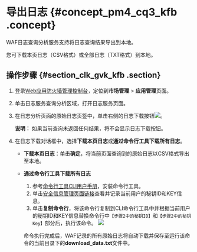 # 导出日志 {#concept_pm4_cq3_kfb .concept}

WAF日志查询分析服务支持将日志查询结果导出到本地。

您可下载本页日志（CSV格式）或全部日志（TXT格式）到本地。

## 操作步骤 {#section_clk_gvk_kfb .section}

1.  登录[Web应用防火墙管理控制台](https://yundun.console.aliyun.com/?p=waf)，定位到**市场管理** \> **应用管理**页面。
2.  单击日志服务查询分析区域，打开日志服务页面。
3.  在日志分析页面的原始日志页签中，单击右侧的日志下载按钮![](http://static-aliyun-doc.oss-cn-hangzhou.aliyuncs.com/assets/img/41483/154269662921448_zh-CN.png)。

    **说明：** 如果当前查询未返回任何结果，将不会显示日志下载按钮。

4.  在日志下载对话框中，选择**下载本页日志**或**通过命令行工具下载所有日志**。
    -   **下载本页日志**：单击**确定**，将当前页面查询到的原始日志以CSV格式导出至本地。
    -   **通过命令行工具下载所有日志**

        1.  参考[命令行工具CLI用户手册](https://aliyun-log-cli.readthedocs.io/en/latest/README_CN.html#安装)，安装命令行工具。
        2.  单击[安全信息管理页面链接](https://usercenter.console.aliyun.com/#/manage/ak)查看并记录当前用户的秘钥ID和KEY信息。
        3.  单击**复制命令行**，将该命令行复制到CLI命令行工具中并根据当前用户的秘钥ID和KEY信息替换命令行中`【步骤2中的秘钥ID】`和`【步骤2中的秘钥Key】`部分后，执行该命令。
        ![](http://static-aliyun-doc.oss-cn-hangzhou.aliyuncs.com/assets/img/41483/154269662921457_zh-CN.png)

        命令执行完成后，WAF记录的所有原始日志将自动下载并保存至运行该命令的当前目录下的**download\_data.txt**文件中。



